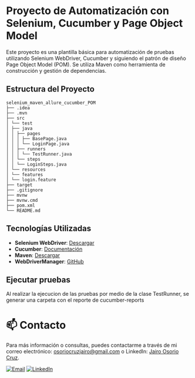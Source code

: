 # Proyecto de Automatización con Selenium, Cucumber y Page Object Model

Este proyecto es una plantilla básica para automatización de pruebas utilizando Selenium WebDriver, Cucumber y siguiendo el patrón de diseño Page Object Model (POM). Se utiliza Maven como herramienta de construcción y gestión de dependencias.
## Estructura del Proyecto

````
selenium_maven_allure_cucumber_POM
├── .idea
├── .mvn
├── src
│ └── test
│ ├── java
│ │ ├── pages
│ │ │ ├── BasePage.java
│ │ │ └── LoginPage.java
│ │ ├── runners
│ │ │ └── TestRunner.java
│ │ └── steps
│ │ └── LoginSteps.java
│ └── resources
│ └── features
│ └── login.feature
├── target
├── .gitignore
├── mvnw
├── mvnw.cmd
├── pom.xml
└── README.md

````
## Tecnologías Utilizadas

- **Selenium WebDriver**: [Descargar](https://www.selenium.dev/downloads/)
- **Cucumber**: [Documentación](https://cucumber.io/docs/guides/10-minute-tutorial/)
- **Maven**: [Descargar](https://maven.apache.org/download.cgi)
- **WebDriverManager**: [GitHub](https://github.com/bonigarcia/webdrivermanager)

## Ejecutar pruebas
Al realizar la ejecucion de las pruebas por medio de la clase TestRunner, se generar una carpeta con el reporte de cucumber-reports


#  📫 Contacto
Para más información o consultas, puedes contactarme a través de mi correo electrónico: [osoriocruzjairo@gmail.com](mailto:osoriocruzjairo@gmail.com) o LinkedIn: [Jairo Osorio Cruz](https://www.linkedin.com/in/jairo-osorio-c-8461061b3/).

[![Email](https://img.shields.io/badge/-Email-D14836?style=flat&logo=gmail&logoColor=white)](mailto:osoriocruzjairo@gmail.com)
[![LinkedIn](https://img.shields.io/badge/-LinkedIn-0077B5?style=flat&logo=linkedin&logoColor=white)](https://www.linkedin.com/in/jairo-osorio-c-8461061b3/)


